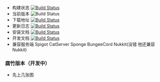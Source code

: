 - 构建状态 [![Build Status](https://ci.yumc.pw/job/Minecraft/job/MiaoScript/badge/icon?style=flat-square)](https://ci.yumc.pw/job/Minecraft/job/MiaoScript/)
- 当前版本 ![Build Status](https://ci.yumc.pw/job/Minecraft/job/MiaoScript/badge/icon?style=flat-square&subject=VERSION&status=0.1.0beta&color=darkturquoise)
- 下载地址 [![Build Status](https://ci.yumc.pw/job/Minecraft/job/MiaoScript/badge/icon?style=flat-square&subject=MiaoScript&status=DOWNLOAD&color=darkgreen)](http://w.yumc.pw/free.html#MiaoScript-download)
- 更新日志 [![Build Status](https://ci.yumc.pw/job/Minecraft/job/MiaoScript/badge/icon?style=flat-square&subject=MiaoScript&status=CHANGELOG&color=green)](https://docs.yumc.pw/MiaoScript/CHANGELOG.html)
- 安装文档 [![Build Status](https://ci.yumc.pw/job/Minecraft/job/MiaoScript/badge/icon?style=flat-square&subject=MiaoScript&status=MiaoDoc%20USER&color=red)](https://docs.yumc.pw/MiaoScript/1-user/1.1-check-env.html)
- 开发文档 [![Build Status](https://ci.yumc.pw/job/Minecraft/job/MiaoScript/badge/icon?style=flat-square&subject=MiaoScript&status=MiaoDoc%20DEVELOP&color=darkred)](https://docs.yumc.pw/MiaoScript/2-develop/1.1-check-env.html)
- 兼容服务端 Spigot CatServer Sponge BungeeCord Nukkit(没错 他还兼容Nukkit)

### 腐竹版本（开发中）

- 先上几张图
